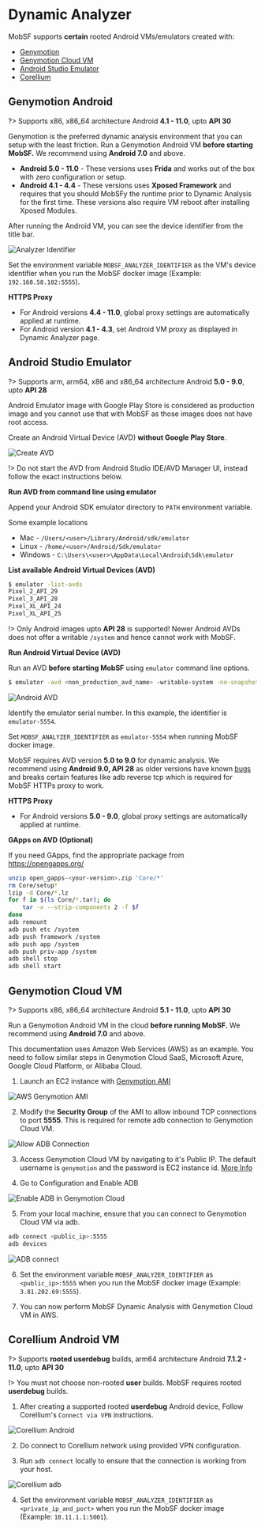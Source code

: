 # Dynamic Analyzer

MobSF supports **certain** rooted Android VMs/emulators created with: 
* [Genymotion](https://www.genymotion.com/download/)
* [Genymotion Cloud VM](https://www.genymotion.com/pricing/)
* [Android Studio Emulator](https://developer.android.com/studio)
* [Corellium](https://support.corellium.com/getting-started/introduction-to-virtual-devices/quickstart-for-android)

## Genymotion Android
?> Supports x86, x86_64 architecture Android **4.1 - 11.0**, upto **API 30**

Genymotion is the preferred dynamic analysis environment that you can setup with the least friction. Run a Genymotion Android VM **before starting MobSF.** We recommend using **Android 7.0** and above.

* **Android 5.0 - 11.0** - These versions uses **Frida** and works out of the box with zero configuration or setup.
* **Android 4.1 - 4.4** - These versions uses **Xposed Framework** and requires that you should MobSFy the runtime prior to Dynamic Analysis for the first time. These versions also require VM reboot after installing Xposed Modules.

After running the Android VM, you can see the device identifier from the title bar.

![Analyzer Identifier](https://github.com/MobSF/Mobile-Security-Framework-MobSF/assets/4301109/6204cdf4-1bc6-4b9a-a9f6-99db64c2f8e2)

Set the environment variable `MOBSF_ANALYZER_IDENTIFIER` as the VM's device identifier when you run the MobSF docker image (Example: `192.168.58.102:5555`).

**HTTPS Proxy**

* For Android versions **4.4 - 11.0**, global proxy settings are automatically applied at runtime.
* For Android version **4.1 - 4.3**, set Android VM proxy as displayed in Dynamic Analyzer page.


## Android Studio Emulator
?> Supports arm, arm64, x86 and x86_64 architecture Android **5.0 - 9.0**, upto **API 28**

Android Emulator image with Google Play Store is considered as production image and you cannot use that with MobSF as those images does not have root access.

Create an Android Virtual Device (AVD) **without Google Play Store**. 

![Create AVD](https://github.com/MobSF/Mobile-Security-Framework-MobSF/assets/4301109/28199a89-847a-411f-9f85-e1179b5f835a)

!> Do not start the AVD from Android Studio IDE/AVD Manager UI, instead follow the exact instructions below.

**Run AVD from command line using emulator**

Append your Android SDK emulator directory to `PATH` environment variable.

Some example locations

* Mac - `/Users/<user>/Library/Android/sdk/emulator`
* Linux - `/home/<user>/Android/Sdk/emulator`
* Windows - `C:\Users\<user>\AppData\Local\Android\Sdk\emulator`

**List available Android Virtual Devices (AVD)**

```bash
$ emulator -list-avds
Pixel_2_API_29
Pixel_3_API_28
Pixel_XL_API_24
Pixel_XL_API_25
```

!> Only Android images upto **API 28** is supported! Newer Android AVDs does not offer a writable `/system` and hence cannot work with MobSF.


**Run Android Virtual Device (AVD)**

Run an AVD **before starting MobSF** using `emulator` command line options. 

```bash
$ emulator -avd <non_production_avd_name> -writable-system -no-snapshot
```

![Android AVD](https://github.com/MobSF/Mobile-Security-Framework-MobSF/assets/4301109/e9e849b6-69ad-47a4-8693-c75a0e1aa7cb)


Identify the emulator serial number. In this example, the identifier is `emulator-5554`.

Set `MOBSF_ANALYZER_IDENTIFIER` as `emulator-5554` when running MobSF docker image.

MobSF requires AVD version **5.0 to 9.0** for dynamic analysis. We recommend using **Android 9.0, API 28** as older versions have known [bugs](https://github.com/google/android-emulator-container-scripts/issues/109) and breaks certain features like adb reverse tcp which is required for MobSF HTTPs proxy to work.

**HTTPS Proxy**

* For Android versions **5.0 - 9.0**, global proxy settings are automatically applied at runtime.

**GApps on AVD (Optional)**

If you need GApps, find the appropriate package from <https://opengapps.org/>

```bash
unzip open_gapps-<your-version>.zip 'Core/*'
rm Core/setup*
lzip -d Core/*.lz
for f in $(ls Core/*.tar); do
    tar -x --strip-components 2 -f $f
done
adb remount
adb push etc /system
adb push framework /system
adb push app /system
adb push priv-app /system
adb shell stop
adb shell start
```

## Genymotion Cloud VM
?> Supports x86, x86_64 architecture Android **5.1 - 11.0**, upto **API 30**

Run a Genymotion Android VM in the cloud **before running MobSF.** We recommend using **Android 7.0** and above.

This documentation uses Amazon Web Services (AWS) as an example. You need to follow similar steps in Genymotion Cloud SaaS, Microsoft Azure, Google Cloud Platform, or Alibaba Cloud.

1. Launch an EC2 instance with [Genymotion AMI](https://aws.amazon.com/marketplace/seller-profile?id=933724b4-d35f-4266-905e-e52e4792bc45)

![AWS Genymotion AMI](https://user-images.githubusercontent.com/4301109/81505732-7bb3a100-92bf-11ea-9ba5-b1899810db2e.png)

2. Modify the **Security Group** of the AMI to allow inbound TCP connections to port **5555**. This is required for remote adb connection to Genymotion Cloud VM.

![Allow ADB Connection](https://user-images.githubusercontent.com/4301109/81505878-9b979480-92c0-11ea-9456-32cf5254d381.png)

3. Access Genymotion Cloud VM by navigating to it's Public IP. The default username is `genymotion` and the password is EC2 instance id. 
[More Info](https://docs.genymotion.com/paas/02_Getting_Started/021_AWS/)

4. Go to Configuration and Enable ADB

![Enable ADB in Genymotion Cloud](https://user-images.githubusercontent.com/4301109/81505975-46a84e00-92c1-11ea-82a5-8912f96849b1.png)

5. From your local machine, ensure that you can connect to Genymotion Cloud VM via adb.

```bash
adb connect <public_ip>:5555
adb devices
```
![ADB connect](https://user-images.githubusercontent.com/4301109/81506018-9be45f80-92c1-11ea-8486-fcac8daee7be.png)

6. Set the environment variable `MOBSF_ANALYZER_IDENTIFIER` as `<public_ip>:5555` when you run the MobSF docker image (Example: `3.81.202.69:5555`).

7. You can now perform MobSF Dynamic Analysis with Genymotion Cloud VM in AWS.

## Corellium Android VM

?> Supports **rooted userdebug** builds, arm64 architecture Android **7.1.2 - 11.0**, upto **API 30**

!> You must not choose non-rooted **user** builds. MobSF requires rooted **userdebug** builds.

1. After creating a supported rooted **userdebug** Android device, Follow Corellium's `Connect via VPN` instructions.

![Corellium Android](https://github.com/MobSF/Mobile-Security-Framework-MobSF/assets/4301109/f384421c-98af-47b1-8d98-29641d9ca974)

2. Do connect to Corellium network using provided VPN configuration.

3. Run `adb connect` locally to ensure that the connection is working from your host.

![Corellium adb](https://github.com/MobSF/Mobile-Security-Framework-MobSF/assets/4301109/c6f1135e-b1ef-4a14-b9bf-6ebfab2e3cca)

4. Set the environment variable `MOBSF_ANALYZER_IDENTIFIER` as `<private_ip_and_port>` when you run the MobSF docker image (Example: `10.11.1.1:5001`).
